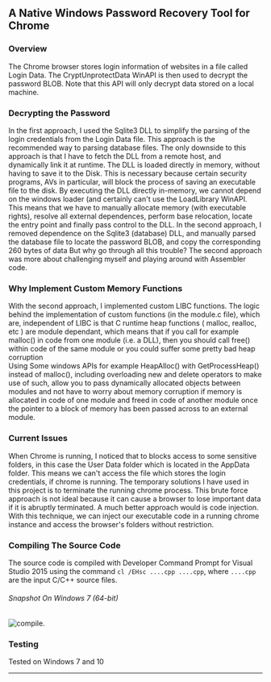 ## A Native Windows Password Recovery Tool for Chrome

### Overview 
The Chrome browser stores login information of websites in a file called Login Data. The CryptUnprotectData  WinAPI is then used to decrypt the password BLOB. Note that this API will only decrypt data stored on a local machine.


 
### Decrypting the Password 
In the first approach, I used the Sqlite3 DLL to simplify the parsing of the login credentials from the Login Data file. This approach is the recommended way to parsing database files. 
The only downside to this approach is that I have to fetch the DLL from a remote host, and dynamically link it at runtime.
The DLL is loaded directly in memory, without having to save it to the Disk. This is necessary because certain security programs, AVs in particular, will block the process of saving an executable file to the disk.
By executing the DLL directly in-memory, we cannot depend on the windows loader (and certainly can't use the LoadLibrary WinAPI.
This means that we have to manually allocate memory (with executable rights), resolve all external dependences, perform base relocation, locate the entry point and finally pass control to the DLL.
In the second approach, I removed dependence on the Sqlite3 (database) DLL, and manually parsed the database file to locate the password BLOB, and copy the corresponding 260 bytes of data But why go through all this trouble? The second approach was more about challenging myself and playing around with Assembler code. 


### Why Implement Custom Memory Functions
With the second approach, I implemented custom LIBC functions. The logic behind the implementation of custom functions (in the module.c file), which are, independent of LIBC is that C runtime heap functions ( malloc, realloc, etc ) are module dependant, which means that if you call for example malloc() in code from one module (i.e. a DLL), then you should call free() within code of the same module or you could suffer some pretty bad heap corruption  
Using Some windows APIs for example HeapAlloc() with GetProcessHeap() instead of malloc(), including overloading new and delete operators to make use of such, allow you to pass dynamically allocated objects between modules and not have to worry about memory corruption if memory is allocated in code of one module and freed in code of another module once the pointer to a block of memory has been passed across to an external module.	


### Current Issues 
When Chrome is running, I noticed that to blocks access to some sensitive folders, in this case the User Data folder which is located in the AppData folder. This means we can't access the file which stores the login credentials, if chrome is running. The temporary solutions I have used in this project is to terminate the running chrome process. This brute force approach is not ideal because it can cause a browser to lose important data if it is abruptly terminated. A much better approach would is code injection. With this technique, we can inject our executable code in a running chrome instance and access the browser's folders without restriction.	

### Compiling The Source Code
The source code is compiled with Developer Command Prompt for Visual Studio 2015
using the command `cl /EHsc ....cpp ....cpp`,  where `....cpp` are the input C/C++ source files.

###### Snapshot On Windows 7 (64-bit)
![compile](https://cloud.githubusercontent.com/assets/22178295/22188498/e12a4d5a-e169-11e6-8cfe-5366c320c29b.PNG).

### Testing
Tested on Windows 7 and 10

-------------------------------------------------------------------------------------------------------------------------------
